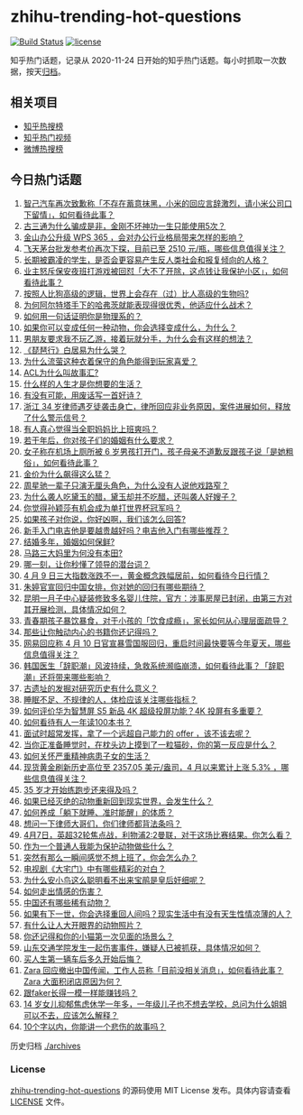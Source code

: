 # zhihu-trending-hot-questions

[![Build Status](https://github.com/justjavac/zhihu-trending-hot-questions/workflows/ci/badge.svg?branch=master)](https://github.com/justjavac/zhihu-trending-hot-questions/actions)
[![license](https://img.shields.io/github/license/justjavac/zhihu-trending-hot-questions)](https://github.com/justjavac/zhihu-trending-hot-questions/blob/master/LICENSE)

知乎热门话题，记录从 2020-11-24
日开始的知乎热门话题。每小时抓取一次数据，按天[归档](./archives)。

## 相关项目

- [知乎热搜榜](https://github.com/justjavac/zhihu-trending-top-search)
- [知乎热门视频](https://github.com/justjavac/zhihu-trending-hot-video)
- [微博热搜榜](https://github.com/justjavac/weibo-trending-hot-search)

## 今日热门话题

<!-- BEGIN -->
<!-- 最后更新时间 Wed Apr 10 2024 01:14:04 GMT+0800 (China Standard Time) -->

1. [智己汽车再次致歉称「不存在蓄意抹黑，小米的回应言辞激烈，请小米公司口下留情」，如何看待此事？](https://www.zhihu.com/question/652381310)
1. [古三通为什么骗成是非，金刚不坏神功一生只能使用5次？](https://www.zhihu.com/question/649766580)
1. [金山办公升级 WPS 365 ，会对办公行业格局带来怎样的影响？](https://www.zhihu.com/question/652313024)
1. [飞天茅台批发参考价再次下探，目前已至 2510 元/瓶，哪些信息值得关注？](https://www.zhihu.com/question/652337120)
1. [长期被霸凌的学生，是否会更容易产生反人类社会和报复倾向的人格？](https://www.zhihu.com/question/525697837)
1. [业主怒斥保安夜班打游戏被回怼「大不了开除，这点钱让我保护小区」，如何看待此事？](https://www.zhihu.com/question/652328568)
1. [按照人比狗高级的逻辑，世界上会存在（过）比人高级的生物吗?](https://www.zhihu.com/question/652344574)
1. [为何阿尔特塔手下的哈弗茨就能表现得很优秀，他适应什么战术？](https://www.zhihu.com/question/652040663)
1. [如何用一句话证明你是物理系的？](https://www.zhihu.com/question/380276452)
1. [如果你可以变成任何一种动物，你会选择变成什么，为什么？](https://www.zhihu.com/question/591989648)
1. [男朋友要求我不玩乙游，接着玩就分手，为什么会有这样的想法？](https://www.zhihu.com/question/652202145)
1. [《琵琶行》白居易为什么哭？](https://www.zhihu.com/question/583587018)
1. [为什么流萤这种衣着保守的角色能得到玩家喜爱？](https://www.zhihu.com/question/652299900)
1. [ACL为什么叫故事汇?](https://www.zhihu.com/question/646340702)
1. [什么样的人生才是你想要的生活？](https://www.zhihu.com/question/652299024)
1. [有没有可能，用废话写一首好诗？](https://www.zhihu.com/question/652241793)
1. [浙江 34 岁律师遇歹徒袭击身亡，律所回应非业务原因，案件进展如何，释放了什么警示信号？](https://www.zhihu.com/question/652226487)
1. [有人真心觉得当全职妈妈比上班爽吗？](https://www.zhihu.com/question/439298328)
1. [若干年后，你对孩子们的婚姻有什么要求？](https://www.zhihu.com/question/652333414)
1. [女子称在机场上厕所被 6 岁男孩打开门，孩子母亲不道歉反跟孩子说「是她粗俗」，如何看待此事？](https://www.zhihu.com/question/652229954)
1. [金价为什么飙得这么猛？](https://www.zhihu.com/question/649483987)
1. [周星驰一辈子只演无厘头角色，为什么没有人说他戏路窄？](https://www.zhihu.com/question/646855709)
1. [为什么袭人吃黛玉的醋，黛玉却并不吃醋，还叫袭人好嫂子？](https://www.zhihu.com/question/645000552)
1. [你觉得孙颖莎有机会成为单打世界杯冠军吗？](https://www.zhihu.com/question/651720178)
1. [如果孩子对你说，你好凶啊，我们该怎么回答?](https://www.zhihu.com/question/648124074)
1. [新手入门电吉他是要越贵越好吗？电吉他入门有哪些推荐？](https://www.zhihu.com/question/652186972)
1. [结婚多年，婚姻如何保鲜?](https://www.zhihu.com/question/652333704)
1. [马路三大妈里为何没有本田?](https://www.zhihu.com/question/618474815)
1. [哪一刻，让你秒懂了领导的潜台词？](https://www.zhihu.com/question/651124734)
1. [4 月 9 日三大指数涨跌不一，黄金概念跌幅居前，如何看待今日行情？](https://www.zhihu.com/question/652322781)
1. [朱婷官宣回归中国女排，你对她的回归有哪些期待？](https://www.zhihu.com/question/652296887)
1. [昆明一月子中心疑装修致多名婴儿住院，官方：涉事房屋已封闭，由第三方对其开展检测，具体情况如何？](https://www.zhihu.com/question/652367405)
1. [青春期孩子暴饮暴食，对于小孩的「饮食成瘾」，家长如何从心理层面疏导？](https://www.zhihu.com/question/649408274)
1. [那些让你触动内心的书籍你还记得吗？](https://www.zhihu.com/question/652328408)
1. [网易回应称 4 月 10 日官宣暴雪国服回归，重启时间最快要等今年夏天，哪些信息值得关注？](https://www.zhihu.com/question/652327492)
1. [韩国医生「辞职潮」风波持续，急救系统濒临崩溃，如何看待此事？「辞职潮」还将带来哪些影响？](https://www.zhihu.com/question/652336676)
1. [古遗址的发掘对研究历史有什么意义？](https://www.zhihu.com/question/650719744)
1. [睡眠不足、不规律的人，体检应该关注哪些指标？](https://www.zhihu.com/question/649118069)
1. [如何评价华为智慧屏 S5 新品 4K 超级投屏功能？4K 投屏有多重要？](https://www.zhihu.com/question/652270665)
1. [如何看待有人一年读100本书？](https://www.zhihu.com/question/652241649)
1. [面试时超常发挥，拿了一个远超自己能力的 offer ，该不该去呢？](https://www.zhihu.com/question/651409494)
1. [当你正准备睡觉时，在枕头边上摸到了一粒猫砂，你的第一反应是什么？](https://www.zhihu.com/question/650460781)
1. [如何关怀严重精神病患子女的生活？](https://www.zhihu.com/question/649616071)
1. [现货黄金刷新历史高位至 2357.05 美元/盎司，4 月以来累计上涨 5.3% ，哪些信息值得关注？](https://www.zhihu.com/question/652366711)
1. [35 岁才开始练跑步还来得及吗？](https://www.zhihu.com/question/650557740)
1. [如果已经灭绝的动物重新回到现实世界，会发生什么？](https://www.zhihu.com/question/650083653)
1. [如何养成「躺下就睡、准时能醒」的体质？](https://www.zhihu.com/question/648695736)
1. [想问一下律师大哥们，你们律师都背法条吗？](https://www.zhihu.com/question/652054268)
1. [4月7日，英超32轮焦点战，利物浦2:2曼联，对于这场比赛结果。你怎么看？](https://www.zhihu.com/question/652142528)
1. [作为一个普通人我能为保护动物做些什么？](https://www.zhihu.com/question/317289253)
1. [突然有那么一瞬间感觉不想上班了，你会怎么办？](https://www.zhihu.com/question/652379293)
1. [电视剧《大宅门》中有哪些精彩的对白？](https://www.zhihu.com/question/650328412)
1. [为什么安小鸟这么聪明看不出来宝鹃是皇后奸细呢？](https://www.zhihu.com/question/338703838)
1. [如何走出情感的伤害？](https://www.zhihu.com/question/652298467)
1. [中国还有哪些稀有动物？](https://www.zhihu.com/question/586918805)
1. [如果有下一世，你会选择重回人间吗？现实生活中有没有天生性情凉薄的人？](https://www.zhihu.com/question/650308890)
1. [有什么让人大开眼界的动物照片？](https://www.zhihu.com/question/650084129)
1. [你还记得和你的小猫第一次见面的场景么？](https://www.zhihu.com/question/650506075)
1. [山东交通学院发生一起伤害事件，嫌疑人已被抓获，具体情况如何？](https://www.zhihu.com/question/652188859)
1. [买人生第一辆车后多久开始后悔？](https://www.zhihu.com/question/354985985)
1. [Zara 回应撤出中国传闻，工作人员称「目前没相关消息」，如何看待此事？Zara 大面积闭店原因为何？](https://www.zhihu.com/question/652321642)
1. [跟faker长得一模一样能赚钱吗？](https://www.zhihu.com/question/650401369)
1. [14 岁女儿抑郁焦虑休学一年多，一年级儿子也不想去学校，总问为什么姐姐可以不去，应该怎么解释？](https://www.zhihu.com/question/649996632)
1. [10个字以内，你能讲一个悲伤的故事吗？](https://www.zhihu.com/question/652241723)

<!-- END -->

历史归档 [./archives](./archives)

### License

[zhihu-trending-hot-questions](https://github.com/justjavac/zhihu-trending-hot-questions)
的源码使用 MIT License 发布。具体内容请查看 [LICENSE](./LICENSE) 文件。

